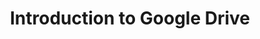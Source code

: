 ---
title: Introduction to Google Drive
slides:
  - title: Introduction to Google Drive
    content_markdown: '# Introduction to Google Drive&nbsp;'
    background_color: '#a3acdf'
    background_image:
    background_size: cover
  - title: What is Google Drive?
    content_markdown: '## What is Google Drive?'
    background_color: '#a3acdf'
    background_image:
    background_size: cover
  - title: Google Drive
    content_markdown: |-
      Google Drive&nbsp;

      \- Free to use.&nbsp;

      \- Available to anyone who already has a Gmail/ Google Account.&nbsp;

      \- Progress saves automatically using cloud storage.&nbsp;
    background_color: '#a3acdf'
    background_image:
    background_size: cover
  - title:
    content_markdown:
    background_color: '#a3acdf'
    background_image:
    background_size: cover
  - title:
    content_markdown:
    background_color: '#a3acdf'
    background_image:
    background_size: cover
  - title:
    content_markdown:
    background_color: '#a3acdf'
    background_image:
    background_size: cover
  - title:
    content_markdown:
    background_color: '#a3acdf'
    background_image:
    background_size: cover
  - title:
    content_markdown:
    background_color: '#a3acdf'
    background_image:
    background_size: cover
  - title:
    content_markdown:
    background_color: '#a3acdf'
    background_image:
    background_size: cover
  - title:
    content_markdown:
    background_color: '#a3acdf'
    background_image:
    background_size: cover
  - title:
    content_markdown:
    background_color: '#a3acdf'
    background_image:
    background_size: cover
  - title:
    content_markdown:
    background_color: '#a3acdf'
    background_image:
    background_size: cover
  - title:
    content_markdown:
    background_color: '#a3acdf'
    background_image:
    background_size: cover
  - title:
    content_markdown:
    background_color: '#a3acdf'
    background_image:
    background_size: cover
  - title: Chicago Digital Learn
    content_markdown: |-
      ## Chicago Digital Learn

      [https://chipublib.digitallearn.org/](https://chipublib.digitallearn.org/)
    background_color: '#a3acdf'
    background_image: /uploads/introduction-to-google-drive/2.PNG
    background_size: cover
  - title: Chicago Digital Learn
    content_markdown:
    background_color: '#a3acdf'
    background_image: /uploads/introduction-to-google-drive/3.PNG
    background_size: cover
  - title:
    content_markdown:
    background_color: '#a3acdf'
    background_image:
    background_size: cover
  - title:
    content_markdown:
    background_color: '#a3acdf'
    background_image:
    background_size: cover
tags:
---